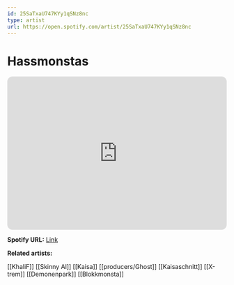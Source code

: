 ```yaml
---
id: 25SaTxaU747KYy1qSNz8nc
type: artist
url: https://open.spotify.com/artist/25SaTxaU747KYy1qSNz8nc
---
```

# Hassmonstas

<iframe style="border-radius:12px" src="https://open.spotify.com/embed/artist/25SaTxaU747KYy1qSNz8nc" width="100%" height="352" frameBorder="0" allowfullscreen="" allow="autoplay; clipboard-write; encrypted-media; fullscreen; picture-in-picture" loading="lazy"></iframe>

**Spotify URL:** [Link](https://open.spotify.com/artist/25SaTxaU747KYy1qSNz8nc)

**Related artists:**

[[KhaliF]]
[[Skinny Al]]
[[Kaisa]]
[[producers/Ghost]]
[[Kaisaschnitt]]
[[X-trem]]
[[Demonenpark]]
[[Blokkmonsta]]
